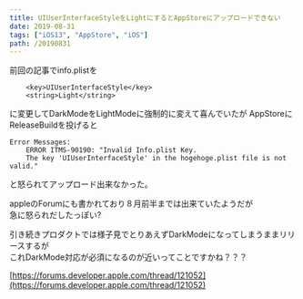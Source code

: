```yaml
---
title: UIUserInterfaceStyleをLightにするとAppStoreにアップロードできない
date: 2019-08-31
tags: ["iOS13", "AppStore", "iOS"]
path: /20190831
---
```


前回の記事でinfo.plistを

```
	<key>UIUserInterfaceStyle</key>
	<string>Light</string>
```

に変更してDarkModeをLightModeに強制的に変えて喜んでいたが
AppStoreにReleaseBuildを投げると

```
Error Messages:
    ERROR ITMS-90190: "Invalid Info.plist Key.
    The key 'UIUserInterfaceStyle' in the hogehoge.plist file is not valid."
```

と怒られてアップロード出来なかった。

appleのForumにも書かれており８月前半までは出来ていたようだが<br>
急に怒られだしたっぽい?

引き続きプロダクトでは様子見でとりあえずDarkModeになってしまうままリリースするが<br>
これDarkMode対応が必須になるのが近いってことですかね？？？

[https://forums.developer.apple.com/thread/121052](https://forums.developer.apple.com/thread/121052)